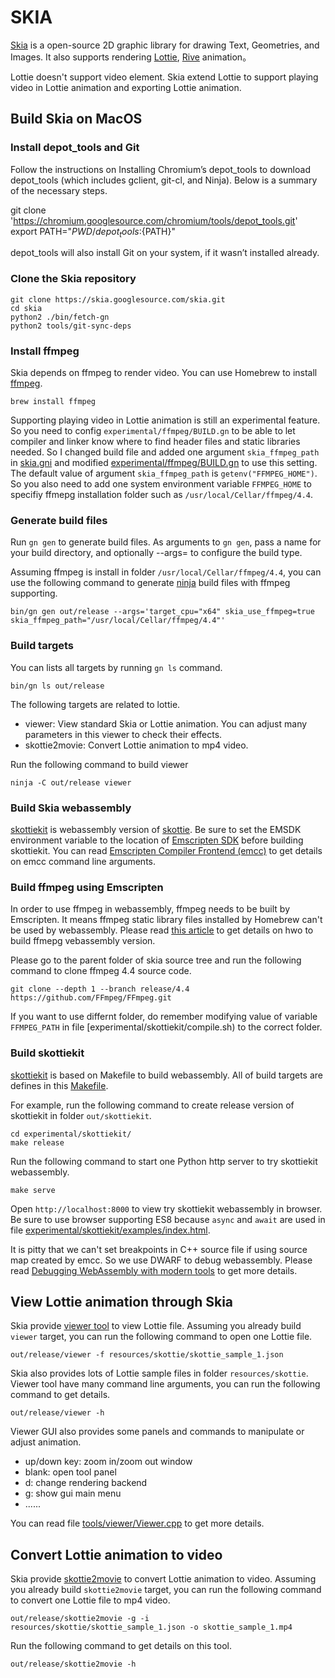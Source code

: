# SKIA

[Skia](https://skia.org) is a open-source 2D graphic library for drawing Text, Geometries, and Images. It also supports rendering [Lottie](https://github.com/airbnb/lottie), [Rive](https://rive.app/) animation。

Lottie doesn't support video element. Skia extend Lottie to support playing video in Lottie animation and exporting Lottie animation.

## Build Skia on MacOS

### Install depot_tools and Git

Follow the instructions on Installing Chromium’s depot_tools to download depot_tools (which includes gclient, git-cl, and Ninja). Below is a summary of the necessary steps.

git clone 'https://chromium.googlesource.com/chromium/tools/depot_tools.git'
export PATH="${PWD}/depot_tools:${PATH}"

depot_tools will also install Git on your system, if it wasn’t installed already.

### Clone the Skia repository

```
git clone https://skia.googlesource.com/skia.git
cd skia
python2 ./bin/fetch-gn
python2 tools/git-sync-deps
```

### Install ffmpeg

Skia depends on ffmpeg to render video. You can use Homebrew to install [ffmpeg](https://ffmpeg.org/documentation.html).

```
brew install ffmpeg
```

Supporting playing video in Lottie animation is still an experimental feature. So you need to config `experimental/ffmpeg/BUILD.gn` to be able to let compiler and linker know where to find header files and static libraries needed. So I changed build file and added one argument `skia_ffmpeg_path` in [skia.gni](./gn/skia.gni) and modified [experimental/ffmpeg/BUILD.gn](./experimental/ffmpeg/BUILD.gn) to use this setting. The default value of argument `skia_ffmpeg_path` is `getenv("FFMPEG_HOME")`. So you also need to add one system environment variable `FFMPEG_HOME` to specifiy ffmepg installation folder such as `/usr/local/Cellar/ffmpeg/4.4`.

### Generate build files

Run `gn gen` to generate build files. As arguments to `gn gen`, pass a name for your build directory, and optionally --args= to configure the build type.

Assuming ffmpeg is install in folder `/usr/local/Cellar/ffmpeg/4.4`, you can use the following command to generate [ninja](https://ninja-build.org/) build files with ffmpeg supporting.

```
bin/gn gen out/release --args='target_cpu="x64" skia_use_ffmpeg=true skia_ffmpeg_path="/usr/local/Cellar/ffmpeg/4.4"'
```

### Build targets

You can lists all targets by running `gn ls` command.

```
bin/gn ls out/release
```

The following targets are related to lottie.
- viewer: View standard Skia or Lottie animation. You can adjust many parameters in this viewer to check their effects.
- skottie2movie: Convert Lottie animation to mp4 video.

Run the following command to build viewer

```
ninja -C out/release viewer
```

### Build Skia webassembly

[skottiekit](./experimental/skottiekit/) is webassembly version of [skottie](./modules/skottie/). Be sure to set the EMSDK environment variable to the location of [Emscripten SDK](https://emscripten.org/docs/getting_started/downloads.html) before building skottiekit. You can read [Emscripten Compiler Frontend (emcc)](https://emscripten.org/docs/tools_reference/emcc.html) to get details on emcc command line arguments.

### Build ffmpeg using Emscripten

In order to use ffmpeg in webassembly, ffmpeg needs to be built by Emscripten. It means ffmpeg static library files installed by Homebrew can't be used by webassembly. Please read [this article](https://jeromewu.github.io/build-ffmpeg-webassembly-version-part-2-compile-with-emscripten/) to get details on hwo to build ffmepg vebassembly version.

Please go to the parent folder of skia source tree and run the following command to clone ffmpeg 4.4 source code.

```
git clone --depth 1 --branch release/4.4 https://github.com/FFmpeg/FFmpeg.git
```

If you want to use differnt folder, do remember modifying value of variable `FFMPEG_PATH` in file [experimental/skottiekit/compile.sh) to the correct folder.

### Build skottiekit

[skottiekit](./experimental/skottiekit/) is based on Makefile to build webassembly. All of build targets are defines in this [Makefile](./experimental/skottiekit/Makefile). 

For example, run the following command to create release version of skottiekit in folder `out/skottiekit`.

```
cd experimental/skottiekit/
make release
```

Run the following command to start one Python http server to try skottiekit webassembly.

```
make serve
```

Open `http://localhost:8000` to view try skottiekit webassembly in browser. Be sure to use browser supporting ES8 because `async` and `await` are used in file [experimental/skottiekit/examples/index.html](./experimental/skottiekit/examples/index.html).

It is pitty that we can't set breakpoints in C++ source file if using source map created by emcc. So we use DWARF to debug webassembly. Please read [Debugging WebAssembly with modern tools](https://developer.chrome.com/blog/wasm-debugging-2020/) to get more details.

## View Lottie animation through Skia

Skia provide [viewer tool](./tools/viewer/) to view Lottie file. Assuming you already build `viewer` target, you can run the following command to open one Lottie file.

```
out/release/viewer -f resources/skottie/skottie_sample_1.json
```

Skia also provides lots of Lottie sample files in folder `resources/skottie`. Viewer tool have many command line arguments, you can run the following command to get details.

```
out/release/viewer -h
```

Viewer GUI also provides some panels and commands to manipulate or adjust animation.
- up/down key: zoom in/zoom out window
- blank: open tool panel
- d: change rendering backend
- g: show gui main menu
- ......

You can read file [tools/viewer/Viewer.cpp](./tools/viewer/Viewer.cpp) to get more details.

## Convert Lottie animation to video

Skia provide [skottie2movie](./tools/skottie2movie.cpp) to convert Lottie animation to video. Assuming you already build `skottie2movie` target, you can run the following command to convert one Lottie file to mp4 video.

```
out/release/skottie2movie -g -i resources/skottie/skottie_sample_1.json -o skottie_sample_1.mp4
```

Run the following command to get details on this tool.

```
out/release/skottie2movie -h
```
